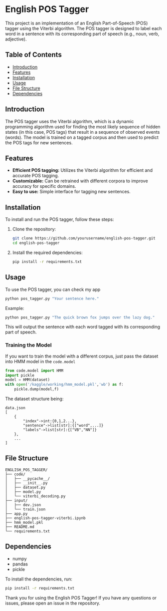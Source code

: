 # English POS Tagger

This project is an implementation of an English Part-of-Speech (POS) tagger using the Viterbi algorithm. The POS tagger is designed to label each word in a sentence with its corresponding part of speech (e.g., noun, verb, adjective).

## Table of Contents

- [Introduction](#introduction)
- [Features](#features)
- [Installation](#installation)
- [Usage](#usage)
- [File Structure](#file-structure)
- [Dependencies](#dependencies)


## Introduction

The POS tagger uses the Viterbi algorithm, which is a dynamic programming algorithm used for finding the most likely sequence of hidden states (in this case, POS tags) that result in a sequence of observed events (words). The model is trained on a tagged corpus and then used to predict the POS tags for new sentences.

## Features

- **Efficient POS tagging:** Utilizes the Viterbi algorithm for efficient and accurate POS tagging.
- **Customizable:** Can be retrained with different corpora to improve accuracy for specific domains.
- **Easy to use:** Simple interface for tagging new sentences.

## Installation

To install and run the POS tagger, follow these steps:

1. Clone the repository:
   ```bash
   git clone https://github.com/yourusername/english-pos-tagger.git
   cd english-pos-tagger
   ```

2. Install the required dependencies:
   ```bash
   pip install -r requirements.txt
   ```

## Usage

To use the POS tagger, you can check my app 

```bash
python pos_tagger.py "Your sentence here."
```

Example:

```bash
python pos_tagger.py "The quick brown fox jumps over the lazy dog."
```

This will output the sentence with each word tagged with its corresponding part of speech.

### Training the Model

If you want to train the model with a different corpus, just pass the dataset into HMM model in the `code.model`
```python
from code.model import HMM
import pickle
model = HMM(dataset)
with open('/kaggle/working/hmm_model.pkl','wb') as f:
    pickle.dump(model,f)
```
The dataset structure being:
```
data.json
[
    {
        "index"->int:{0,1,2...},
        "sentence"->list[str]:{["word",...]}
        "labels"->list[str]:{["VB","NN"]}
    },
    ...
]
```
## File Structure

```
ENGLISH_POS_TAGGER/
├── code/
│   ├── __pycache__/
│   ├── __init__.py
│   ├── dataset.py
│   ├── model.py
│   └── viterbi_decoding.py
├── input/
│   ├── dev.json
│   └── train.json
├── app.py
├── english-pos-tagger-viterbi.ipynb
├── hmm_model.pkl
├── README.md
└── requirements.txt

```

## Dependencies

- numpy
- pandas
- pickle

To install the dependencies, run:

```bash
pip install -r requirements.txt
```



Thank you for using the English POS Tagger! If you have any questions or issues, please open an issue in the repository.